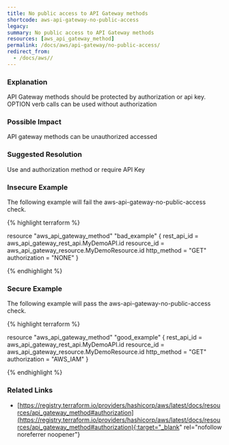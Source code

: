 ```yaml
---
title: No public access to API Gateway methods
shortcode: aws-api-gateway-no-public-access
legacy: 
summary: No public access to API Gateway methods 
resources: [aws_api_gateway_method] 
permalink: /docs/aws/api-gateway/no-public-access/
redirect_from: 
  - /docs/aws//
---
```


### Explanation

API Gateway methods should be protected by authorization or api key. OPTION verb calls can be used without authorization

### Possible Impact
API gateway methods can be unauthorized accessed

### Suggested Resolution
Use and authorization method or require API Key


### Insecure Example

The following example will fail the aws-api-gateway-no-public-access check.

{% highlight terraform %}

resource "aws_api_gateway_method" "bad_example" {
  rest_api_id   = aws_api_gateway_rest_api.MyDemoAPI.id
  resource_id   = aws_api_gateway_resource.MyDemoResource.id
  http_method   = "GET"
  authorization = "NONE"
}

{% endhighlight %}



### Secure Example

The following example will pass the aws-api-gateway-no-public-access check.

{% highlight terraform %}

resource "aws_api_gateway_method" "good_example" {
  rest_api_id   = aws_api_gateway_rest_api.MyDemoAPI.id
  resource_id   = aws_api_gateway_resource.MyDemoResource.id
  http_method   = "GET"
  authorization = "AWS_IAM"
}

{% endhighlight %}



### Related Links


- [https://registry.terraform.io/providers/hashicorp/aws/latest/docs/resources/api_gateway_method#authorization](https://registry.terraform.io/providers/hashicorp/aws/latest/docs/resources/api_gateway_method#authorization){:target="_blank" rel="nofollow noreferrer noopener"}


